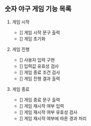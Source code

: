 ## 숫자 야구 게임 기능 목록

1. 게임 시작
    - [] 게임 시작 문구 출력
    - [] 게임 초기화

2. 게임 진행
    - [] 사용자 입력 구현
    - [] 입력값 유효성 검사
    - [] 게임 종료 조건 검사
    - [] 게임 진행 결과 출력

3. 게임 종료
    - [] 게임 종료 문구 출력
    - [] 게임 재시작 여부 입력
    - [] 게임 재시작 여부 유효성 검사
    - [] 게임 재시작 여부에 따른 경과 처리
